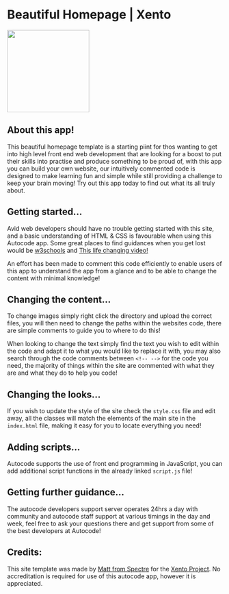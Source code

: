 # Beautiful Homepage | Xento
[<img src="https://open.autocode.com/static/images/open.svg?" width="192">](https://open.autocode.com)

## About this app!
This beautiful homepage template is a starting piint for thos wanting to get into high level front end web development that are looking for a boost to put their skills into practise and produce something to be proud of, with this app you can build your own website, our intuitively commented code is designed to make learning fun and simple while still providing a challenge to keep your brain moving! Try out this app today to find out what its all truly about.

## Getting started...

Avid web developers should have no trouble getting started with this site, and a basic understanding of HTML & CSS is favourable when using this Autocode app.
Some great places to find guidances when you get lost would be [w3schools](https://w3schools.com) and [This life changing video!](https://youtu.be/pQN-pnXPaVg)

An effort has been made to comment this code efficiently to enable users of this app to understand the app from a glance and to be able to change the content with minimal knowledge!

## Changing the content...

To change images simply right click the directory and upload the correct files, you will then need to change the paths within the websites code, there are simple comments to guide you to where to do this!

When looking to change the text simply find the text you wish to edit within the code and adapt it to what you would like to replace it with, you may also search through the code comments between `<!-- -->` for the code you need, the majority of things within the site are commented with what they are and what they do to help you code!

## Changing the looks...

If you wish to update the style of the site check the `style.css` file and edit away, all the classes will match the elements of the main site in the `index.html` file, making it easy for you to locate everything you need!

## Adding scripts...

Autocode supports the use of front end programming in JavaScript, you can add additional script functions in the already linked `script.js` file!

## Getting further guidance...

The autocode developers support server operates 24hrs a day with community and autocode staff support at various timings in the day and week, feel free to ask your questions there and get support from some of the best developers at Autocode!

## Credits:

This site template was made by [Matt from Spectre](https://spectrebot.net) for the [Xento Project](https://github.com/xentoproject).
No accreditation is required for use of this autocode app, however it is appreciated. 





